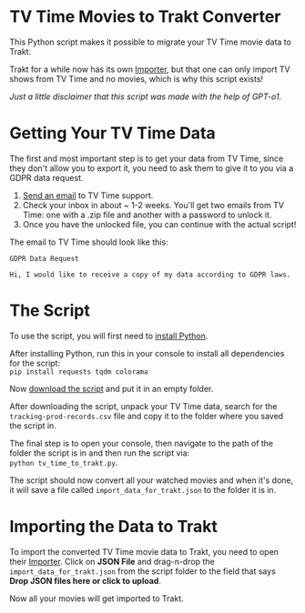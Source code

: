 # TV Time Movies to Trakt Converter

This Python script makes it possible to migrate your TV Time movie data to Trakt.

Trakt for a while now has its own [Importer](https://forums.trakt.tv/t/import-from-imdb-letterboxd-tv-time-csv-or-json-files/32483), but that one can only import TV shows from TV Time and no movies, which is why this script exists!

_Just a little disclaimer that this script was made with the help of GPT-o1._

# Getting Your TV Time Data

The first and most important step is to get your data from TV Time, since they don't allow you to export it, you need to ask them to give it to you via a GDPR data request.

1. [Send an email](mailto:support@tvtime.com?subject=GDPR%20Data%20Request&body=Hi,%20I%20would%20like%20to%20receive%20a%20copy%20of%20my%20data%20according%20to%20GDPR%20laws.) to TV Time support.
2. Check your inbox in about ~ 1-2 weeks. You'll get two emails from TV Time: one with a .zip file and another with a password to unlock it.
3. Once you have the unlocked file, you can continue with the actual script!

The email to TV Time should look like this:

```
GDPR Data Request

Hi, I would like to receive a copy of my data according to GDPR laws.
```

# The Script

To use the script, you will first need to [install Python](https://www.python.org/downloads/).

After installing Python, run this in your console to install all dependencies for the script:<br>
`pip install requests tqdm colorama`

Now [download the script](https://github.com/Keksuccino/TV-Time-Movies-to-Trakt-Converter/blob/main/tv_time_to_trakt.py) and put it in an empty folder.

After downloading the script, unpack your TV Time data, search for the `tracking-prod-records.csv` file and copy it to the folder where you saved the script in.

The final step is to open your console, then navigate to the path of the folder the script is in and then run the script via:<br>
`python tv_time_to_trakt.py`.

The script should now convert all your watched movies and when it's done, it will save a file called `import_data_for_trakt.json` to the folder it is in.

# Importing the Data to Trakt

To import the converted TV Time movie data to Trakt, you need to open their [Importer](https://forums.trakt.tv/t/import-from-imdb-letterboxd-tv-time-csv-or-json-files/32483). Click on **JSON File** and drag-n-drop the `import_data_for_trakt.json` from the script folder to the field that says **Drop JSON files here or click to upload**.

Now all your movies will get imported to Trakt.
